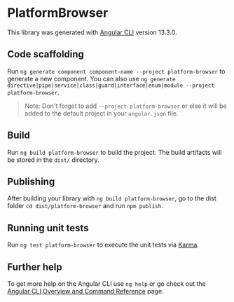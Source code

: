 # PlatformBrowser

This library was generated with [Angular CLI](https://github.com/angular/angular-cli) version 13.3.0.

## Code scaffolding

Run `ng generate component component-name --project platform-browser` to generate a new component. You can also use `ng generate directive|pipe|service|class|guard|interface|enum|module --project platform-browser`.
> Note: Don't forget to add `--project platform-browser` or else it will be added to the default project in your `angular.json` file. 

## Build

Run `ng build platform-browser` to build the project. The build artifacts will be stored in the `dist/` directory.

## Publishing

After building your library with `ng build platform-browser`, go to the dist folder `cd dist/platform-browser` and run `npm publish`.

## Running unit tests

Run `ng test platform-browser` to execute the unit tests via [Karma](https://karma-runner.github.io).

## Further help

To get more help on the Angular CLI use `ng help` or go check out the [Angular CLI Overview and Command Reference](https://angular.io/cli) page.
